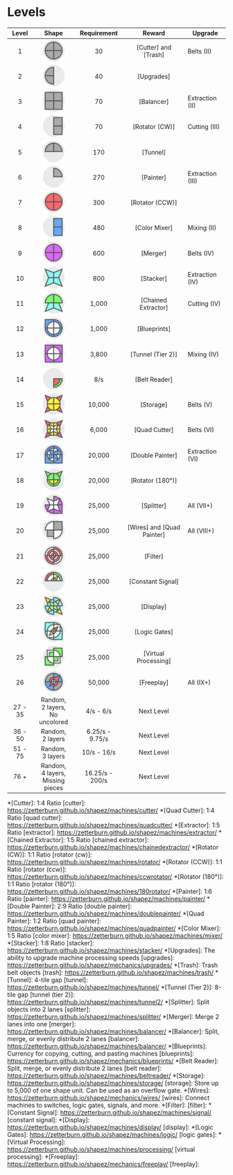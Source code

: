 # Levels #

| <span  title="The number of the level">Level</span>|<span  title="The shape requirement for the level.">Shape</span>|<span  title="The amount/speed requirement for the level.">Requirement</span>|<span  title="The reward for completing this level requirement.">Reward</span>|<span  title="The upgrade that this shape is first required for, if applicable.">Upgrade</span>|
|:-:|:-:|:-:|:-:|-|
|1 | <img  src="iCuCuCuCu.png"  alt="CuCuCuCu"  width="50"/> |30|[Cutter] and [Trash]|Belts (II)|
|2|<img  src="i----CuCu.png"  alt="----CuCu"  width="50"/> |40|[Upgrades]|
|3|<img  src="iRuRuRuRu.png"  alt="RuRuRuRu"  width="50"/> |70|[Balancer]|Extraction (II)|
|4|<img  src="iRuRu----.png"  alt="RuRu----"  width="50"/> |70|[Rotator (CW)]|Cutting (III)|
|5|<img  src="iCu----Cu.png"  alt="Cu----Cu"  width="50"/> |170|[Tunnel]|
|6|<img  src="iCu------.png"  alt="Cu------"  width="50"/> |270|[Painter]|Extraction (III)|
|7|<img  src="iCrCrCrCr.png"  alt="CrCrCrCr"  width="50"/> |300|[Rotator (CCW)]|
|8|<img  src="iRbRb----.png"  alt="RbRb----"  width="50"/> |480|[Color Mixer]|Mixing (II)|
|9|<img  src="iCpCpCpCp.png"  alt="CpCpCpCp"  width="50"/> |600|[Merger]|Belts (IV)|
|10|<img  src="iScScScSc.png"  alt="ScScScSc"  width="50"/> |800|[Stacker]|Extraction (IV)|
|11|<img  src="iCgScScCg.png"  alt="CgScScCg"  width="50"/> |1,000|[Chained Extractor]|Cutting (IV)|
|12|<img  src="iCbCbCbRb_CwCwCwCw.png"  alt="CbCbCbRb:CwCwCwCw"  width="50"/> |1,000|[Blueprints]|
|13|<img  src="iRpRpRpRp_CwCwCwCw.png"  alt="RpRpRpRp:CwCwCwCw"  width="50"/> |3,800|[Tunnel (Tier 2)]|Mixing (IV)|
|14|<img  src="i--Cg----_--Cr----.png"  alt="--Cg----:--Cr----"  width="50"/> |8/s|[Belt Reader]|
|15|<img  src="iSrSrSrSr_CyCyCyCy.png"  alt="SrSrSrSr:CyCyCyCy"  width="50"/> |10,000|[Storage]|Belts (V)
|16|<img  src="iSrSrSrSr_CyCyCyCy_SwSwSwSw.png"  alt="SrSrSrSr:CyCyCyCy:SwSwSwSw"  width="50"/> |6,000|[Quad Cutter]|Belts (VI)
|17|<img  src="iCbRbRbCb_CwCwCwCw_WbWbWbWb.png"  alt="CbRbRbCb:CwCwCwCw:WbWbWbWb"  width="50"/> |20,000|[Double Painter]|Extraction (VI)
|18|<img  src="iSg----Sg_CgCgCgCg_--CyCy--.png"  alt="Sg----Sg:CgCgCgCg:--CyCy--"  width="50"/> |20,000|[Rotator (180°)]|
|19|<img  src="iCpRpCp--_SwSwSwSw.png"  alt="CpRpCp--:SwSwSwSw"  width="50"/> |25,000|[Splitter]|All (VII+)
|20|<img  src="iRuCw--Cw_----Ru--.png"  alt="RuCw--Cw:----Ru--"  width="50"/> |25,000|[Wires] and [Quad Painter]|All (VIII+)|
|21|<img  src="iCrCwCrCw_CwCrCwCr_CrCwCrCw_CwCrCwCr.png"  alt="CrCwCrCw:CwCrCwCr:CrCwCrCw:CwCrCwCr"  width="50"/> |25,000|[Filter]|
|22|<img  src="iCg----Cr_Cw----Cw_Sy------_Cy----Cy.png"  alt="Cg----Cr:Cw----Cw:Sy------:Cy----Cy"  width="50"/> |25,000|[Constant Signal]|
|23|<img  src="iCcSyCcSy_SyCcSyCc_CcSyCcSy.png"  alt="CcSyCcSy:SyCcSyCc:CcSyCcSy"  width="50"/> |25,000|[Display]|
|24|<img  src="iCcRcCcRc_RwCwRwCw_Sr--Sw--_CyCyCyCy.png"  alt="CcRcCcRc:RwCwRwCw:Sr--Sw--:CyCyCyCy"  width="50"/> |25,000|[Logic Gates]|
|25|<img  src="iRg--Rg--_CwRwCwRw_--Rg--Rg.png"  alt="Rg--Rg--:CwRwCwRw:--Rg--Rg"  width="50"/> |25,000|[Virtual Processing]|
|26|<img  src="iCbCuCbCu_Sr------_--CrSrCr_CwCwCwCw.png"  alt="drawCbCuCbCu:Sr------:--CrSrCr:CwCwCwCwing"  width="50"/> |50,000|[Freeplay]|All (IX+)|
|27 - 35| Random,<br/>2 layers,<br/>No uncolored|4/s - 6/s | Next Level|
|36 - 50| Random,<br/>2 layers|6.25/s - 9.75/s | Next Level|
|51 - 75| Random,<br/>3 layers|10/s - 16/s | Next Level|
|76 +| Random,<br/>4 layers,<br/>Missing pieces|16.25/s - 200/s | Next Level|

  

*[Cutter]: 1:4 Ratio
[cutter]: https://zetterburn.github.io/shapez/machines/cutter/
*[Quad Cutter]: 1:4 Ratio
[quad cutter]: https://zetterburn.github.io/shapez/machines/quadcutter/
*[Extractor]: 1:5 Ratio
[extractor]: https://zetterburn.github.io/shapez/machines/extractor/
*[Chained Extractor]: 1:5 Ratio
[chained extractor]: https://zetterburn.github.io/shapez/machines/chainedextractor/
*[Rotator (CW)]: 1:1 Ratio
[rotator (cw)]: https://zetterburn.github.io/shapez/machines/rotator/
*[Rotator (CCW)]: 1:1 Ratio
[rotator (ccw)]: https://zetterburn.github.io/shapez/machines/ccwrotator/
*[Rotator (180°)]: 1:1 Ratio
[rotator (180°)]: https://zetterburn.github.io/shapez/machines/180rotator/
*[Painter]: 1:6 Ratio
[painter]: https://zetterburn.github.io/shapez/machines/painter/
*[Double Painter]: 2:9 Ratio
[double painter]: https://zetterburn.github.io/shapez/machines/doublepainter/
*[Quad Painter]: 1:2 Ratio
[quad painter]: https://zetterburn.github.io/shapez/machines/quadpainter/
*[Color Mixer]: 1:5 Ratio
[color mixer]: https://zetterburn.github.io/shapez/machines/mixer/
*[Stacker]: 1:8 Ratio
[stacker]: https://zetterburn.github.io/shapez/machines/stacker/
*[Upgrades]: The ability to upgrade machine processing speeds
[upgrades]: https://zetterburn.github.io/shapez/mechanics/upgrades/
*[Trash]: Trash belt objects
[trash]: https://zetterburn.github.io/shapez/machines/trash/
*[Tunnel]: 4-tile gap
[tunnel]: https://zetterburn.github.io/shapez/machines/tunnel/
*[Tunnel (Tier 2)]: 8-tile gap
[tunnel (tier 2)]: https://zetterburn.github.io/shapez/machines/tunnel2/
*[Splitter]: Split objects into 2 lanes
[splitter]: https://zetterburn.github.io/shapez/machines/splitter/
*[Merger]: Merge 2 lanes into one
[merger]: https://zetterburn.github.io/shapez/machines/balancer/
*[Balancer]: Split, merge, or evenly distribute 2 lanes
[balancer]: https://zetterburn.github.io/shapez/machines/balancer/
*[Blueprints]: Currency for copying, cutting, and pasting machines
[blueprints]: https://zetterburn.github.io/shapez/mechanics/blueprints/
*[Belt Reader]: Split, merge, or evenly distribute 2 lanes
[belt reader]: https://zetterburn.github.io/shapez/machines/beltreader/
*[Storage]: https://zetterburn.github.io/shapez/machines/storage/
[storage]: Store up to 5,000 of one shape unit. Can be used as an overflow gate.
*[Wires]: https://zetterburn.github.io/shapez/mechanics/wires/
[wires]: Connect machines to switches, logic gates, signals, and more.
*[Filter]:
[filter]:
*[Constant Signal]: https://zetterburn.github.io/shapez/machines/signal/
[constant signal]: 
*[Display]: https://zetterburn.github.io/shapez/machines/display/
[display]: 
*[Logic Gates]: https://zetterburn.github.io/shapez/machines/logic/
[logic gates]: 
*[Virtual Processing]: https://zetterburn.github.io/shapez/machines/processing/
[virtual processing]: 
*[Freeplay]: https://zetterburn.github.io/shapez/mechanics/freeplay/
[freeplay]: